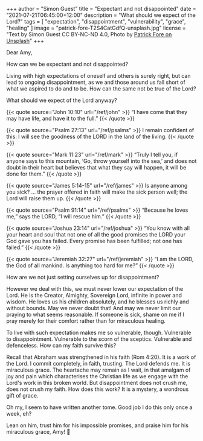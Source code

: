+++
author = "Simon Guest"
title = "Expectant and not disappointed"
date = "2021-07-21T06:45:00+12:00"
description = "What should we expect of the Lord?"
tags = [ "expectation", "disappointment", "vulnerability", "grace", "healing" ]
image = "patrick-fore-T2S4CatGdfQ-unsplash.jpg"
license = "Text by Simon Guest CC BY-NC-ND 4.0, Photo by [Patrick Fore on Unsplash](https://unsplash.com/photos/T2S4CatGdfQ)"
+++

Dear Amy,

How can we be expectant and not disappointed?

Living with high expectations of oneself and others is surely right, but can lead to ongoing disappointment, as we and those around us fall short of what we aspired to do and to be. How can the same not be true of the Lord?

What should we expect of the Lord anyway?

{{< quote source="John 10:10" url="/ref/john" >}}
“I have come that they may have life, and have it to the full.”
{{< /quote >}}

{{< quote source="Psalm 27:13" url="/ref/psalms" >}}
I remain confident of this: I will see the goodness of the LORD in the land of the living.
{{< /quote >}}

{{< quote source="Mark 11:23" url="/ref/mark" >}}
“Truly I tell you, if anyone says to this mountain, ‘Go, throw yourself into the sea,’ and does not doubt in their heart but believes that what they say will happen, it will be done for them.”
{{< /quote >}}

{{< quote source="James 5:14-15" url="/ref/james" >}}
Is anyone among you sick? ... the prayer offered in faith will make the sick person well; the Lord will raise them up.
{{< /quote >}}

{{< quote source="Psalm 91:14" url="/ref/psalms" >}}
“Because he loves me,” says the LORD, “I will rescue him.”
{{< /quote >}}

{{< quote source="Joshua 23:14" url="/ref/joshua" >}}
“You know with all your heart and soul that not one of all the good promises the LORD your God gave you has failed. Every promise has been fulfilled; not one has failed.”
{{< /quote >}}

{{< quote source="Jeremiah 32:27" url="/ref/jeremiah" >}}
“I am the LORD, the God of all mankind. Is anything too hard for me?”
{{< /quote >}}

How are we not just setting ourselves up for disappointment?

However we deal with this, we must never lower our expectation of the Lord. He is the Creator, Almighty, Sovereign Lord, infinite in power and wisdom. He loves us his children absolutely, and he blesses us richly and without bounds. May we never doubt that!  And may we never limit our praying to what seems reasonable. If someone is sick, shame on me if I pray merely for their comfort rather than for miraculous healing.

To live with such expectation makes me so vulnerable, though. Vulnerable to disappointment. Vulnerable to the scorn of the sceptics. Vulnerable and defenceless. How can my faith survive this?

Recall that Abraham was strengthened in his faith (Rom 4:20). It is a work of the Lord. I commit completely, in faith, trusting. The Lord defends me.  It is miraculous grace.  The heartache may remain as I wait, in that amalgam of joy and pain which characterises the Christian life as we engage with the Lord's work in this broken world. But disappointment does not crush me, does not crush my faith. How does this work? It is a mystery, a wondrous gift of grace.

Oh my, I seem to have written another tome. Good job I do this only once a week, eh?

Lean on him, trust him for his impossible promises, and praise him for his miraculous grace, Amy! 🙏

